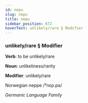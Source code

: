 ```yaml
---
id: nepu
slug: nepu
title: nepu
sidebar_position: 672
hoverText: unlikely/rare § Modifier
---
```


### unlikely/rare § Modifier

**Verb**: to be unlikely/rare

**Noun**: unlikeliness/rarity

**Modifier**: unlikely/rare

Norwegian neppe /²nɛp.pə/

*Germanic Language Family*